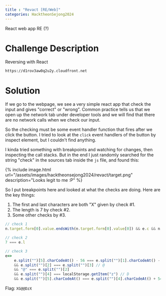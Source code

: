 ```yaml
---
title : "Revact [RE/Web]"
categories: HacktheonSejong2024
---
```


React web app RE (?)

# Challenge Description

Reversing with React

`https://d1rov3aw0q2u2y.cloudfront.net`

# Solution

If we go to the webpage, we see a very simple react app that check the input and gives "correct" or "wrong". Common practice tells us that we open up the network tab under developer tools and we will find that there are no network calls when we check our input.

So the checking must be some event handler function that fires after we click the button. I tried to look at the `click` event handlers of the button by inspect element, but I couldn't find anything.

I kinda tried something with breakpoints and watching for changes, then inspecting the call stacks. But in the end I just randomly searched for the string "check" in the sources tab inside the `js` file, and found this:

{% include image.html url="/assets/images/hacktheonsejong2024/revact/target.png" description="Looks legit to me :P" %}

So I put breakpoints here and looked at what the checks are doing. Here are the key things:

1. The first and last characters are both "X" given by check #1.
2. The length is 7 by check #2.
3. Some other checks by #3.

```js
// check 1
n.target.form[0].value.endsWith(n.target.form[0].value[0]) && e.c && n.target.form[0].value.startsWith("X")

// check 2
7 === e.l

// check 3
e=>
    e.split("")[5].charCodeAt() - 56 === e.split("")[1].charCodeAt() - 5 // G
    && e.split("")[2] === e.split("")[3] // @
    && "@" === e.split("")[2] 
    && e.split("")[4] === localStorage.getItem("z") // D
    && e.split("")[5].charCodeAt() === e.split("")[4].charCodeAt() + 54 // z
```

Flag: `XG@@DzX`